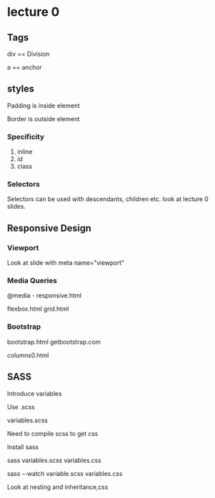 
# lecture 0

## Tags

div == Division

a == anchor

## styles

Padding is inside element

Border is outside element

### Specificity

1. inline
2. id
3. class

### Selectors

Selectors can be used with descendants, children etc. look at lecture 0 slides.

## Responsive Design

### Viewport

Look at slide with meta name="viewport"

### Media Queries

@media - responsive.html

flexbox.html
grid.html

### Bootstrap

bootstrap.html
getbootstrap.com

columns0.html

## SASS

Introduce variables

Use .scss

variables.scss

Need to compile scss to get css

Install sass

sass variables.scss variables.css

sass --watch variable.scss variables.css

Look at nesting and inheritance,css
